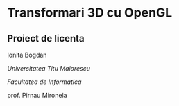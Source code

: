 # Transformari 3D cu OpenGL
## Proiect de licenta
Ionita Bogdan

_Universitatea Titu Maiorescu_

_Facultatea de Informatica_

prof. Pirnau Mironela

